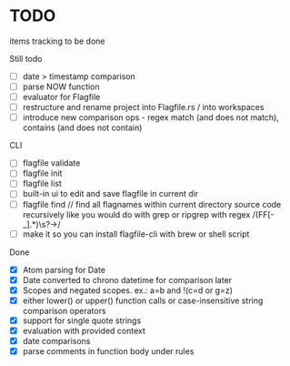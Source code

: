 # TODO

items tracking to be done

Still todo

- [ ] date > timestamp comparison
- [ ] parse NOW function
- [ ] evaluator for Flagfile
- [ ] restructure and rename project into Flagfile.rs / into workspaces
- [ ] introduce new comparison ops - regex match (and does not match), contains (and does not contain)

CLI

- [ ] flagfile validate
- [ ] flagfile init
- [ ] flagfile list
- [ ] built-in ui to edit and save flagfile in current dir
- [ ] flagfile find // find all flagnames within current directory source code recursively
        like you would do with grep or ripgrep with regex /(FF[-_].*)\s?->/
- [ ] make it so you can install flagfile-cli with brew or shell script

Done

- [x] Atom parsing for Date
- [x] Date converted to chrono datetime for comparison later
- [x] Scopes and negated scopes. ex.: a=b and !(c=d or g=z)
- [x] either lower() or upper() function calls or case-insensitive string comparison operators
- [x] support for single quote strings
- [x] evaluation with provided context
- [x] date comparisons
- [x] parse comments in function body under rules
